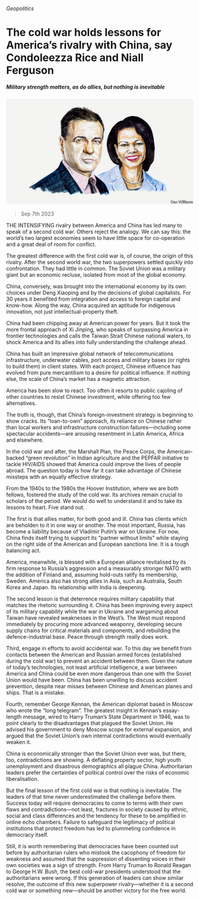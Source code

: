 ###### Geopolitics

# The cold war holds lessons for America’s rivalry with China, say Condoleezza Rice and Niall Ferguson 

##### Military strength matters, as do allies, but nothing is inevitable 

![image](images/20230909_BID001.jpg) 

> Sep 7th 2023 

THE INTENSIFYING rivalry between America and China has led many to speak of a second cold war. Others reject the analogy. We can say this: the world’s two largest economies seem to have little space for co-operation and a great deal of room for conflict.

The greatest difference with the first cold war is, of course, the origin of this rivalry. After the second world war, the two superpowers settled quickly into confrontation. They had little in common. The Soviet Union was a military giant but an economic recluse, isolated from most of the global economy.

China, conversely, was brought into the international economy by its own choices under Deng Xiaoping and by the decisions of global capitalists. For 30 years it benefited from integration and access to foreign capital and know-how. Along the way, China acquired an aptitude for indigenous innovation, not just intellectual-property theft.

China had been chipping away at American power for years. But it took the more frontal approach of Xi Jinping, who speaks of surpassing America in frontier technologies and calls the Taiwan Strait Chinese national waters, to shock America and its allies into fully understanding the challenge ahead.

China has built an impressive global network of telecommunications infrastructure, underwater cables, port access and military bases (or rights to build them) in client states. With each project, Chinese influence has evolved from pure mercantilism to a desire for political influence. If nothing else, the scale of China’s market has a magnetic attraction.

America has been slow to react. Too often it resorts to public cajoling of other countries to resist Chinese investment, while offering too few alternatives. 

The truth is, though, that China’s foreign-investment strategy is beginning to show cracks. Its “loan-to-own” approach, its reliance on Chinese rather than local workers and infrastructure construction failures—including some spectacular accidents—are arousing resentment in Latin America, Africa and elsewhere. 

In the cold war and after, the Marshall Plan, the Peace Corps, the American-backed “green revolution” in Indian agriculture and the PEPFAR initiative to tackle HIV/AIDS showed that America could improve the lives of people abroad. The question today is how far it can take advantage of Chinese missteps with an equally effective strategy. 

From the 1940s to the 1980s the Hoover Institution, where we are both fellows, fostered the study of the cold war. Its archives remain crucial to scholars of the period. We would do well to understand it and to take its lessons to heart. Five stand out.

The first is that allies matter, for both good and ill. China has clients which are beholden to it in one way or another. The most important, Russia, has become a liability because of Vladimir Putin’s war on Ukraine. For now, China finds itself trying to support its “partner without limits” while staying on the right side of the American and European sanctions line. It is a tough balancing act.

America, meanwhile, is blessed with a European alliance revitalised by its firm response to Russia’s aggression and a measurably stronger NATO with the addition of Finland and, assuming hold-outs ratify its membership, Sweden. America also has strong allies in Asia, such as Australia, South Korea and Japan. Its relationship with India is deepening. 

The second lesson is that deterrence requires military capability that matches the rhetoric surrounding it. China has been improving every aspect of its military capability while the war in Ukraine and wargaming about Taiwan have revealed weaknesses in the West’s. The West must respond immediately by procuring more advanced weaponry, developing secure supply chains for critical materials and components, and rebuilding the defence-industrial base. Peace through strength really does work.

Third, engage in efforts to avoid accidental war. To this day we benefit from contacts between the American and Russian armed forces (established during the cold war) to prevent an accident between them. Given the nature of today’s technologies, not least artificial intelligence, a war between America and China could be even more dangerous than one with the Soviet Union would have been. China has been unwilling to discuss accident prevention, despite near misses between Chinese and American planes and ships. That is a mistake.

Fourth, remember George Kennan, the American diplomat based in Moscow who wrote the “long telegram”. The greatest insight in Kennan’s essay-length message, wired to Harry Truman’s State Department in 1946, was to point clearly to the disadvantages that plagued the Soviet Union. He advised his government to deny Moscow scope for external expansion, and argued that the Soviet Union’s own internal contradictions would eventually weaken it. 

China is economically stronger than the Soviet Union ever was, but there, too, contradictions are showing. A deflating property sector, high youth unemployment and disastrous demographics all plague China. Authoritarian leaders prefer the certainties of political control over the risks of economic liberalisation.

But the final lesson of the first cold war is that nothing is inevitable. The leaders of that time never underestimated the challenge before them. Success today will require democracies to come to terms with their own flaws and contradictions—not least, fractures in society caused by ethnic, social and class differences and the tendency for these to be amplified in online echo chambers. Failure to safeguard the legitimacy of political institutions that protect freedom has led to plummeting confidence in democracy itself. 

Still, it is worth remembering that democracies have been counted out before by authoritarian rulers who mistook the cacophony of freedom for weakness and assumed that the suppression of dissenting voices in their own societies was a sign of strength. From Harry Truman to Ronald Reagan to George H.W. Bush, the best cold-war presidents understood that the authoritarians were wrong. If this generation of leaders can show similar resolve, the outcome of this new superpower rivalry—whether it is a second cold war or something new—should be another victory for the free world. 


